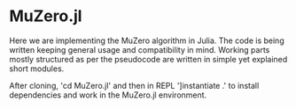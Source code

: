 # MuZero.jl

Here we are implementing the MuZero algorithm in Julia. The code is being written keeping general usage and compatibility in mind. Working parts mostly structured as per the pseudocode are written in simple yet explained short modules.

After cloning, 'cd MuZero.jl' and then in REPL ']instantiate .' to install dependencies and work in the MuZero.jl environment.